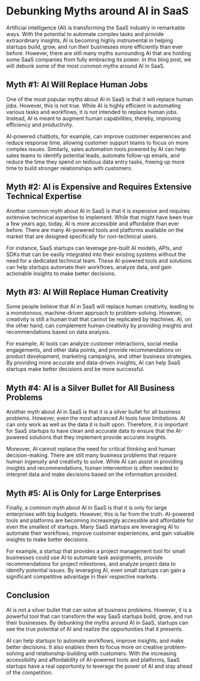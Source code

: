 # Debunking Myths around AI in SaaS

Artificial intelligence (AI) is transforming the SaaS industry in remarkable ways. With the potential to automate complex tasks and provide extraordinary insights, AI is becoming highly instrumental in helping startups build, grow, and run their businesses more efficiently than ever before. However, there are still many myths surrounding AI that are holding some SaaS companies from fully embracing its power. In this blog post, we will debunk some of the most common myths around AI in SaaS.

## Myth #1: AI Will Replace Human Jobs

One of the most popular myths about AI in SaaS is that it will replace human jobs. However, this is not true. While AI is highly efficient in automating various tasks and workflows, it is not intended to replace human jobs. Instead, AI is meant to augment human capabilities, thereby, improving efficiency and productivity.

AI-powered chatbots, for example, can improve customer experiences and reduce response time, allowing customer support teams to focus on more complex issues. Similarly, sales automation tools powered by AI can help sales teams to identify potential leads, automate follow-up emails, and reduce the time they spend on tedious data entry tasks, freeing up more time to build stronger relationships with customers.

## Myth #2: AI is Expensive and Requires Extensive Technical Expertise

Another common myth about AI in SaaS is that it is expensive and requires extensive technical expertise to implement. While that might have been true a few years ago, today, AI is more accessible and affordable than ever before. There are many AI-powered tools and platforms available on the market that are designed specifically for non-technical users.

For instance, SaaS startups can leverage pre-built AI models, APIs, and SDKs that can be easily integrated into their existing systems without the need for a dedicated technical team. These AI-powered tools and solutions can help startups automate their workflows, analyze data, and gain actionable insights to make better decisions.

## Myth #3: AI Will Replace Human Creativity

Some people believe that AI in SaaS will replace human creativity, leading to a monotonous, machine-driven approach to problem-solving. However, creativity is still a human trait that cannot be replicated by machines. AI, on the other hand, can complement human creativity by providing insights and recommendations based on data analysis.

For example, AI tools can analyze customer interactions, social media engagements, and other data points, and provide recommendations on product development, marketing campaigns, and other business strategies. By providing more accurate and data-driven insights, AI can help SaaS startups make better decisions and be more successful.

## Myth #4: AI is a Silver Bullet for All Business Problems

Another myth about AI in SaaS is that it is a silver bullet for all business problems. However, even the most advanced AI tools have limitations. AI can only work as well as the data it is built upon. Therefore, it is important for SaaS startups to have clean and accurate data to ensure that the AI-powered solutions that they implement provide accurate insights.

Moreover, AI cannot replace the need for critical thinking and human decision-making. There are still many business problems that require human ingenuity and creativity to solve. While AI can assist in providing insights and recommendations, human intervention is often needed to interpret data and make decisions based on the information provided.

## Myth #5: AI is Only for Large Enterprises

Finally, a common myth about AI in SaaS is that it is only for large enterprises with big budgets. However, this is far from the truth. AI-powered tools and platforms are becoming increasingly accessible and affordable for even the smallest of startups. Many SaaS startups are leveraging AI to automate their workflows, improve customer experiences, and gain valuable insights to make better decisions.

For example, a startup that provides a project management tool for small businesses could use AI to automate task assignments, provide recommendations for project milestones, and analyze project data to identify potential issues. By leveraging AI, even small startups can gain a significant competitive advantage in their respective markets.

## Conclusion

AI is not a silver bullet that can solve all business problems. However, it is a powerful tool that can transform the way SaaS startups build, grow, and run their businesses. By debunking the myths around AI in SaaS, startups can see the true potential of AI and realize the opportunities that it presents.

AI can help startups to automate workflows, improve insights, and make better decisions. It also enables them to focus more on creative problem-solving and relationship-building with customers. With the increasing accessibility and affordability of AI-powered tools and platforms, SaaS startups have a real opportunity to leverage the power of AI and stay ahead of the competition.